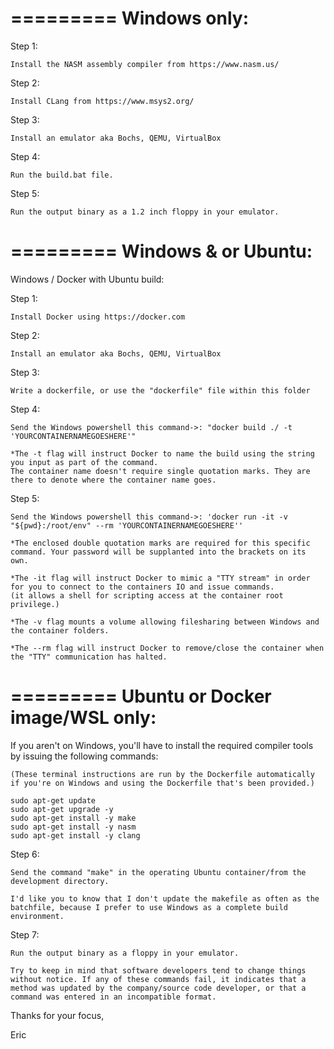 =========
Windows only:
=========

Step 1:

    Install the NASM assembly compiler from https://www.nasm.us/

Step 2:

    Install CLang from https://www.msys2.org/

Step 3:

    Install an emulator aka Bochs, QEMU, VirtualBox

Step 4:

    Run the build.bat file.

Step 5:

    Run the output binary as a 1.2 inch floppy in your emulator.

=========
Windows & or Ubuntu:
=========

Windows / Docker with Ubuntu build:

Step 1:

    Install Docker using https://docker.com

Step 2:

    Install an emulator aka Bochs, QEMU, VirtualBox

Step 3:

    Write a dockerfile, or use the "dockerfile" file within this folder

Step 4:

    Send the Windows powershell this command->: "docker build ./ -t 'YOURCONTAINERNAMEGOESHERE'"

    *The -t flag will instruct Docker to name the build using the string you input as part of the command.
    The container name doesn't require single quotation marks. They are there to denote where the container name goes.

Step 5:

    Send the Windows powershell this command->: 'docker run -it -v "${pwd}:/root/env" --rm 'YOURCONTAINERNAMEGOESHERE''

    *The enclosed double quotation marks are required for this specific command. Your password will be supplanted into the brackets on its own.

    *The -it flag will instruct Docker to mimic a "TTY stream" in order for you to connect to the containers IO and issue commands.
    (it allows a shell for scripting access at the container root privilege.)

    *The -v flag mounts a volume allowing filesharing between Windows and the container folders.

    *The --rm flag will instruct Docker to remove/close the container when the "TTY" communication has halted.

=========
Ubuntu or Docker image/WSL only:
=========

If you aren't on Windows, you'll have to install the required compiler tools by issuing the following commands:

    (These terminal instructions are run by the Dockerfile automatically if you're on Windows and using the Dockerfile that's been provided.)

    sudo apt-get update
    sudo apt-get upgrade -y
    sudo apt-get install -y make
    sudo apt-get install -y nasm
    sudo apt-get install -y clang

Step 6:

    Send the command "make" in the operating Ubuntu container/from the development directory.

    I'd like you to know that I don't update the makefile as often as the batchfile, because I prefer to use Windows as a complete build environment.

Step 7:

    Run the output binary as a floppy in your emulator.

    Try to keep in mind that software developers tend to change things without notice. If any of these commands fail, it indicates that a method was updated by the company/source code developer, or that a command was entered in an incompatible format.

Thanks for your focus,

Eric
